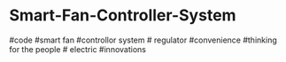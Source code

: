 # Smart-Fan-Controller-System
#code #smart fan #controllor system # regulator #convenience #thinking for the people # electric #innovations
